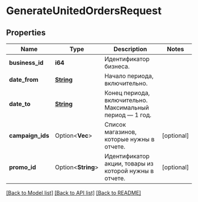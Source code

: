 # GenerateUnitedOrdersRequest

## Properties

Name | Type | Description | Notes
------------ | ------------- | ------------- | -------------
**business_id** | **i64** | Идентификатор бизнеса. | 
**date_from** | [**String**](string.md) | Начало периода, включительно. | 
**date_to** | [**String**](string.md) | Конец периода, включительно. Максимальный период — 1 год. | 
**campaign_ids** | Option<**Vec<i64>**> | Список магазинов, которые нужны в отчете. | [optional]
**promo_id** | Option<**String**> | Идентификатор акции, товары из которой нужны в отчете. | [optional]

[[Back to Model list]](../README.md#documentation-for-models) [[Back to API list]](../README.md#documentation-for-api-endpoints) [[Back to README]](../README.md)


